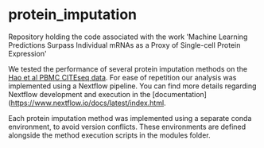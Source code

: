 # protein_imputation
Repository holding the code associated with the work 'Machine Learning Predictions Surpass Individual mRNAs as a Proxy of Single-cell Protein Expression'

We tested the performance of several protein imputation methods on the [Hao et al PBMC CITEseq data](https://atlas.fredhutch.org/nygc/multimodal-pbmc). For ease of repetition our analysis was implemented using a Nextflow pipeline. You can find more details regarding Nextflow development and execution in the [documentation](https://www.nextflow.io/docs/latest/index.html.

Each protein imputation method was implemented using a separate conda environment, to avoid version conflicts. These environments are defined alongside the method execution scripts in the modules folder. 